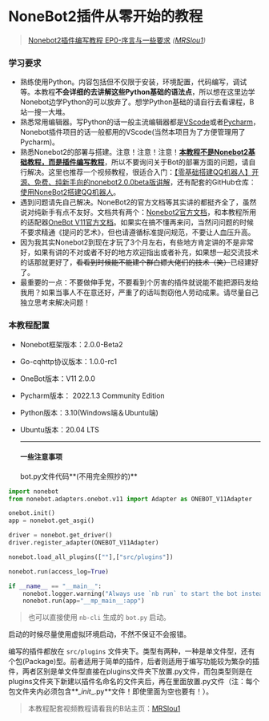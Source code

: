 # NoneBot2插件从零开始的教程

> [Nonebot2插件编写教程 EP0-序言与一些要求](https://www.bilibili.com/video/BV1cV4y1J7xahttps://www.bilibili.com/video/BV1cV4y1J7xa) *([MRSlou1](https://space.bilibili.com/634651362))*

### 学习要求  

- 熟练使用Python。内容包括但不仅限于安装，环境配置，代码编写，调试等。本教程**不会详细的去讲解这些Python基础的语法点**，所以想在这里边学Nonebot边学Python的可以放弃了。想学Python基础的请自行去看课程，B站一搜一大堆。
- 熟悉常用编辑器。写Python的话一般主流编辑器都是[VScode](https://code.visualstudio.com/)或者[Pycharm](https://www.jetbrains.com/pycharm/download/#section=windows)，Nonebot插件项目的话一般都用的VScode(当然本项目为了方便管理用了Pycharm)。
- 熟悉Nonebot2的部署与搭建。注意！注意！注意！**<u>本教程不是Nonebot2基础教程，而是插件编写教程</u>**，所以不要询问关于Bot的部署方面的问题，请自行解决。这里也推荐一个视频教程，很适合入门：[【零基础搭建QQ机器人】开源、免费、纯新手向的nonebot2.0.0beta版讲解](https://www.bilibili.com/video/BV1aZ4y1f7e2)，还有配套的GitHub仓库：[使用NoneBot2搭建QQ机器人](https://github.com/Well2333/NoneBot2_NoobGuide)。
- 遇到问题请先自己解决。NoneBot2的官方文档等其实讲的都挺齐全了，虽然说对纯新手有点不友好。文档共有两个：[Nonebot2官方文档](https://v2.nonebot.dev/docs/tutorial/create-project)，和本教程所用的适配器[OneBot V11官方文档](https://github.com/botuniverse/onebot-11)。如果实在搞不懂再来问，当然问问题的时候不要求精通《提问的艺术》，但也请遵循标准提问规范，不要让人血压升高。
- 因为我其实Nonebot2到现在才玩了3个月左右，有些地方肯定讲的不是非常好，如果有讲的不对或者不好的地方欢迎指出或者补充，如果想一起交流技术的话那就更好了，~~看看到时候能不能建个群白嫖大佬们的技术（笑）~~已经建好了。
- 最重要的一点：不要做伸手党，不要看到个厉害的插件就说能不能把源码发给我用？如果当事人不在意还好，严重了的话叫剽窃他人劳动成果。请尽量自己独立思考来解决问题！

### 本教程配置

- Nonebot框架版本：2.0.0-Beta2

- Go-cqhttp协议版本：1.0.0-rc1

- OneBot版本：V11 2.0.0

- Pycharm版本： 2022.1.3 Community Edition

- Python版本：3.10(Windows端＆Ubuntu端)

- Ubuntu版本：20.04 LTS

  ------

  #### 一些注意事项

  bot.py文件代码**(不用完全照抄的)**

```python
import nonebot
from nonebot.adapters.onebot.v11 import Adapter as ONEBOT_V11Adapter

onebot.init()
app = nonebot.get_asgi()

driver = nonebot.get_driver()
driver.register_adapter(ONEBOT_V11Adapter)

nonebot.load_all_plugins([""],["src/plugins"])

nonebot.run(access_log=True)

if __name__ == "__main__":
    nonebot.logger.warning("Always use `nb run` to start the bot instead of manually running!")
    nonebot.run(app="__mp_main__:app")

```

> 也可以直接使用 `nb-cli` 生成的 `bot.py` 启动。

启动的时候尽量使用虚拟环境启动，不然不保证不会报错。

编写的插件都放在 `src/plugins` 文件夹下。类型有两种，一种是单文件型，还有个包(Package)型。前者适用于简单的插件，后者则适用于编写功能较为繁杂的插件，两者区别是单文件型直接在plugins文件夹下放置.py文件，而包类型则是在plugins文件夹下新建以插件名命名的文件夹后，再在里面放置.py文件（注：每个包文件夹内必须包含**\__init__.py**文件！即使里面为空也要有！）。

> 本教程配套视频教程请看我的B站主页：[MRSlou1](https://space.bilibili.com/634651362)
